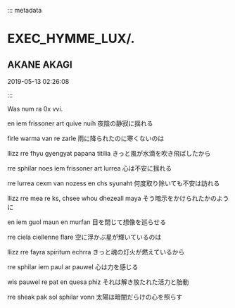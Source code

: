 ::: metadata

# EXEC_HYMME_LUX/.

## AKANE AKAGI

2019-05-13 02:26:08

:::

Was num ra 0x vvi.

en iem frissoner art quive nuih
夜陰の静寂に揺れる

firle warma van re zarle
雨に降られたのに寒くないのは

llizz rre fhyu gyengyat papana titilia
きっと風が水滴を吹き飛ばしたから

rre sphilar noes iem frissoner art lurrea
心は不安に揺れる

rre lurrea cexm van nozess en chs syunaht
何度取り除いても不安は訪れる

llizz rre mea re ks, chsee whou dhezeall maya
そう暗示をかけられたかのように

en iem guol maun en murfan
目を閉じて想像を巡らせる

rre ciela ciellenne flare
空に浮かぶ星が輝いているのは

llizz rre fayra spiritum echrra
きっと魂の灯火が燃えているから

rre sphilar iem paul ar pauwel
心は力を感じる

wis pauwel re pat en quesa phiz
それは解き放たれた活力と胎動

rre sheak pak sol sphilar vonn
太陽は暗闇だらけの心を照らす
